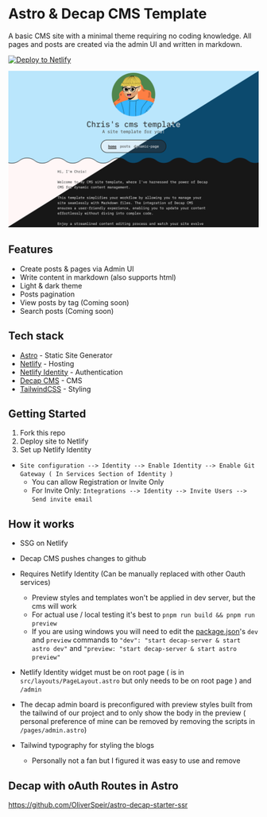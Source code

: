 # Astro & Decap CMS Template

A basic CMS site with a minimal theme requiring no coding knowledge. All pages and posts are created via the admin UI and written in markdown.

[![Deploy to Netlify](https://www.netlify.com/img/deploy/button.svg)](https://app.netlify.com/start/deploy?repository=https://github.com/christopher-aldred/astro-decap-cms-site)

![screenshot](src/content/images/cms.png)

## Features
- Create posts & pages via Admin UI
- Write content in markdown (also supports html)
- Light & dark theme
- Posts pagination
- View posts by tag (Coming soon)
- Search posts (Coming soon)

## Tech stack

- [Astro](https://astro.build/) - Static Site Generator
- [Netlify](https://www.netlify.com/) - Hosting
- [Netlify Identity](https://www.netlify.com/products/identity/) - Authentication
- [Decap CMS](https://decapcms.org/) - CMS
- [TailwindCSS](https://tailwindcss.com/) - Styling

## Getting Started

1. Fork this repo
2. Deploy site to Netlify
3. Set up Netlify Identity

- `Site configuration --> Identity --> Enable Identity --> Enable Git Gateway ( In Services Section of Identity )`
  - You can allow Registration or Invite Only
  - For Invite Only: `Integrations --> Identity --> Invite Users --> Send invite email`

## How it works

- SSG on Netlify
- Decap CMS pushes changes to github
- Requires Netlify Identity (Can be manually replaced with other Oauth services)

  - Preview styles and templates won't be applied in dev server, but the cms will work
  - For actual use / local testing it's best to `pnpm run build && pnpm run preview`
  - If you are using windows you will need to edit the [package.json](./package.json)'s `dev` and `preview` commands to `"dev": "start decap-server & start astro dev"` and `"preview: "start decap-server & start astro preview"`

- Netlify Identity widget must be on root page ( is in `src/layouts/PageLayout.astro` but only needs to be on root page ) and `/admin`
- The decap admin board is preconfigured with preview styles built from the tailwind of our project and to only show the body in the preview ( personal preference of mine can be removed by removing the scripts in `/pages/admin.astro`)
- Tailwind typography for styling the blogs
  - Personally not a fan but I figured it was easy to use and remove

## Decap with oAuth Routes in Astro

https://github.com/OliverSpeir/astro-decap-starter-ssr
